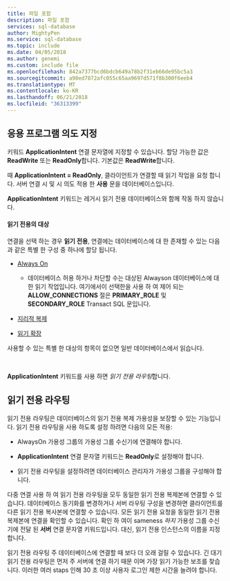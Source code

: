 ```yaml
---
title: 파일 포함
description: 파일 포함
services: sql-database
author: MightyPen
ms.service: sql-database
ms.topic: include
ms.date: 04/05/2018
ms.author: genemi
ms.custom: include file
ms.openlocfilehash: 842a7377bcd6bdcb649a78b2f31eb66de95bc5a3
ms.sourcegitcommit: a98ed7872afc055c65aa9697d571f8b300f6eeb4
ms.translationtype: MT
ms.contentlocale: ko-KR
ms.lasthandoff: 06/21/2018
ms.locfileid: "36313399"
---
```

## <a name="specifying-application-intent"></a>응용 프로그램 의도 지정

키워드 **ApplicationIntent** 연결 문자열에 지정할 수 있습니다. 할당 가능한 값은 **ReadWrite** 또는 **ReadOnly**합니다. 기본값은 **ReadWrite**합니다.

때 **ApplicationIntent = ReadOnly**, 클라이언트가 연결할 때 읽기 작업을 요청 합니다. 서버 연결 시 및 시 의도 적용 한 **사용** 문을 데이터베이스입니다.

**ApplicationIntent** 키워드는 레거시 읽기 전용 데이터베이스와 함께 작동 하지 않습니다.  


#### <a name="targets-of-readonly"></a>읽기 전용의 대상

연결을 선택 하는 경우 **읽기 전용**, 연결에는 데이터베이스에 대 한 존재할 수 있는 다음과 같은 특별 한 구성 중 하나에 할당 됩니다.

- [Always On](~/database-engine/availability-groups/windows/overview-of-always-on-availability-groups-sql-server.md)
    - 데이터베이스 허용 하거나 차단할 수는 대상된 Alwayson 데이터베이스에 대 한 읽기 작업입니다. 여기에서이 선택한을 사용 하 여 제어 되는 **ALLOW_CONNECTIONS** 절은 **PRIMARY_ROLE** 및 **SECONDARY_ROLE** Transact SQL 문입니다.

- [지리적 복제](https://docs.microsoft.com/azure/sql-database/sql-database-geo-replication-overview)

- [읽기 확장](https://docs.microsoft.com/azure/sql-database/sql-database-read-scale-out)

사용할 수 있는 특별 한 대상의 항목이 없으면 일반 데이터베이스에서 읽습니다.

&nbsp;

**ApplicationIntent** 키워드를 사용 하면 *읽기 전용 라우팅*합니다.


## <a name="read-only-routing"></a>읽기 전용 라우팅

읽기 전용 라우팅은 데이터베이스의 읽기 전용 복제 가용성을 보장할 수 있는 기능입니다. 읽기 전용 라우팅을 사용 하도록 설정 하려면 다음의 모든 적용:

- AlwaysOn 가용성 그룹의 가용성 그룹 수신기에 연결해야 합니다.

- **ApplicationIntent** 연결 문자열 키워드는 **ReadOnly**로 설정해야 합니다.

- 읽기 전용 라우팅을 설정하려면 데이터베이스 관리자가 가용성 그룹을 구성해야 합니다.

다중 연결 사용 하 여 읽기 전용 라우팅을 모두 동일한 읽기 전용 복제본에 연결할 수 있습니다. 데이터베이스 동기화를 변경하거나 서버 라우팅 구성을 변경하면 클라이언트를 다른 읽기 전용 복사본에 연결할 수 있습니다. 모든 읽기 전용 요청을 동일한 읽기 전용 복제본에 연결을 확인할 수 있습니다. 확인 하 여이 sameness *하지* 가용성 그룹 수신기에 전달 된 **서버** 연결 문자열 키워드입니다. 대신, 읽기 전용 인스턴스의 이름을 지정합니다.

읽기 전용 라우팅 주 데이터베이스에 연결할 때 보다 더 오래 걸릴 수 있습니다. 긴 대기 읽기 전용 라우팅은 먼저 주 서버에 연결 하기 때문 이며 가장 읽기 가능한 보조를 찾습니다. 이러한 여러 staps 인해 30 초 이상 사용자 로그인 제한 시간을 늘려야 합니다.

